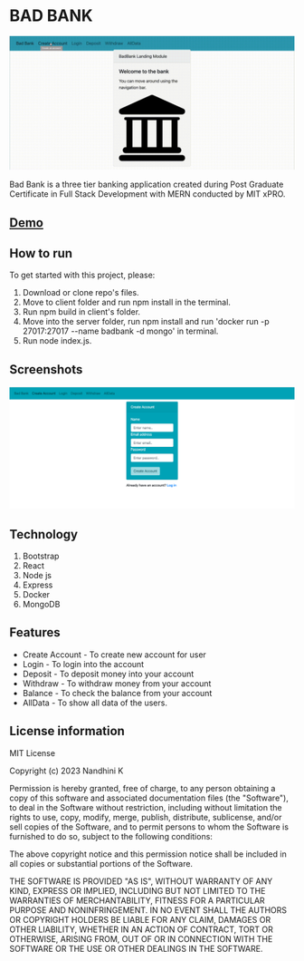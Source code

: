 # BAD BANK

![](https://github.com/NandhiniKarvendhan/Bad-Bank/blob/main/client/img/Badbank.gif)

Bad Bank is a three tier banking application created during Post Graduate Certificate in Full Stack Development with MERN conducted by MIT xPRO.

## [Demo](http://nandhini-kannanbankingapplication.s3-website.ap-south-1.amazonaws.com/#/)

## How to run

To get started with this project, please:

1. Download or clone repo's files.
2. Move to client folder and run npm install in the terminal.
3. Run npm build in client's folder.
4. Move into the server folder, run npm install and run 'docker run -p 27017:27017 --name badbank -d mongo' in terminal.
5. Run node index.js.

## Screenshots

![](https://github.com/NandhiniKarvendhan/Bad-Bank/blob/main/client/img/createAccount.png)

## Technology

1. Bootstrap
2. React
3. Node js
4. Express
5. Docker
6. MongoDB

## Features

- Create Account - To create new account for user
- Login - To login into the account
- Deposit - To deposit money into your account
- Withdraw - To withdraw money from your account
- Balance - To check the balance from your account
- AllData - To show all data of the users.

## License information

MIT License

Copyright (c) 2023 Nandhini K

Permission is hereby granted, free of charge, to any person obtaining a copy of this software and associated documentation files (the "Software"), to deal in the Software without restriction, including without limitation the rights to use, copy, modify, merge, publish, distribute, sublicense, and/or sell copies of the Software, and to permit persons to whom the Software is furnished to do so, subject to the following conditions:

The above copyright notice and this permission notice shall be included in all copies or substantial portions of the Software.

THE SOFTWARE IS PROVIDED "AS IS", WITHOUT WARRANTY OF ANY KIND, EXPRESS OR IMPLIED, INCLUDING BUT NOT LIMITED TO THE WARRANTIES OF MERCHANTABILITY, FITNESS FOR A PARTICULAR PURPOSE AND NONINFRINGEMENT. IN NO EVENT SHALL THE AUTHORS OR COPYRIGHT HOLDERS BE LIABLE FOR ANY CLAIM, DAMAGES OR OTHER LIABILITY, WHETHER IN AN ACTION OF CONTRACT, TORT OR OTHERWISE, ARISING FROM, OUT OF OR IN CONNECTION WITH THE SOFTWARE OR THE USE OR OTHER DEALINGS IN THE SOFTWARE.
